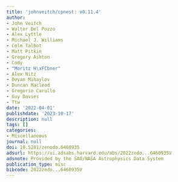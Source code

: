 ```yaml
---
title: 'johnveitch/cpnest: v0.11.4'
author:
- John Veitch
- Walter Del Pozzo
- Alex Lyttle
- Michael J. Williams
- Colm Talbot
- Matt Pitkin
- Gregory Ashton
- Cody
- "Moritz H\xFCbner"
- Alex Nitz
- Deyan Mihaylov
- Duncan Macleod
- Gregorio Carullo
- Guy Davies
- Ttw
date: '2022-04-01'
publishdate: '2023-10-17'
description: null
tags: []
categories:
- Miscellaneous
journal: null
doi: 10.5281/zenodo.6460935
adsurl: https://ui.adsabs.harvard.edu/abs/2022zndo...6460935V
adsnote: Provided by the SAO/NASA Astrophysics Data System
publication_type: misc
bibcode: 2022zndo...6460935V
---
```

